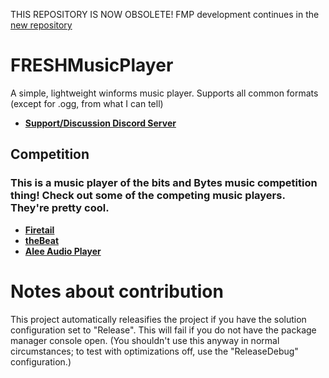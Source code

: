 THIS REPOSITORY IS NOW OBSOLETE! FMP development continues in the [new repository](https://github.com/royce551/freshmusicplayer)
# FRESHMusicPlayer
A simple, lightweight winforms music player.
Supports all common formats (except for .ogg, from what I can tell)
- [**Support/Discussion Discord Server**](https://discord.gg/mFGFT8K)
## Competition
### **This is a music player of the bits and Bytes music competition thing! Check out some of the competing music players. They're pretty cool.**
- [**Firetail**](https://github.com/projsh/firetail)
- [**theBeat**](https://github.com/vicr123/thebeat)
- [**Alee Audio Player**](https://github.com/aleeproductions/Alee-Audio-Player)
# Notes about contribution
This project automatically releasifies the project if you have the solution configuration set to "Release". This will fail if you do not have the package manager console open. 
(You shouldn't use this anyway in normal circumstances; to test with optimizations off, use the "ReleaseDebug" configuration.)
